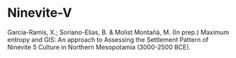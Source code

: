 # Ninevite-V
Garcia-Ramis, X.; Soriano-Elias, B. &amp; Molist Montañà, M. (In prep.) Maximum entropy and GIS: An approach to Assessing the Settlement Pattern of Ninevite 5 Culture in Northern Mesopotamia (3000-2500 BCE).
